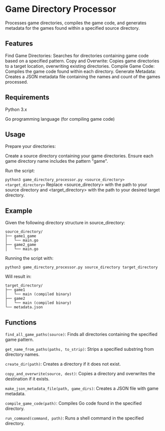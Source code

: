 # Game Directory Processor

Processes game directories, compiles the game code, and generates metadata for the games found within a specified source directory.

## Features

Find Game Directories: Searches for directories containing game code based on a specified pattern.
Copy and Overwrite: Copies game directories to a target location, overwriting existing directories.
Compile Game Code: Compiles the game code found within each directory.
Generate Metadata: Creates a JSON metadata file containing the names and count of the games processed.
 
## Requirements

Python 3.x

Go programming language (for compiling game code)


## Usage

Prepare your directories:

Create a source directory containing your game directories.
Ensure each game directory name includes the pattern "game".

Run the script:

```python3 game_directory_processor.py <source_directory> <target_directory>```
Replace <source_directory> with the path to your source directory and <target_directory> with the path to your desired target directory.



## Example

Given the following directory structure in source_directory:

```
source_directory/
├── game1_game
│   └── main.go
├── game2_game
│   └── main.go
```

Running the script with:

```python3 game_directory_processor.py source_directory target_directory```


Will result in:

```
target_directory/
├── game1
│   └── main (compiled binary)
├── game2
│   └── main (compiled binary)
└── metadata.json
```

## Functions

```find_all_game_paths(source)```: Finds all directories containing the specified game pattern.

```get_name_from_paths(paths, to_strip)```: Strips a specified substring from directory names.

```create_dir(path)```: Creates a directory if it does not exist.

```copy_and_overwrite(source, dest)```: Copies a directory and overwrites the destination if it exists.

```make_json_metadata_file(path, game_dirs)```: Creates a JSON file with game metadata.

```compile_game_code(path)```: Compiles Go code found in the specified directory.

```run_command(command, path)```: Runs a shell command in the specified directory.







